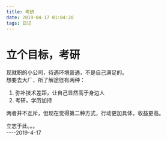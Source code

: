 ```yaml
---
title: 考研
date: 2019-04-17 01:04:20
tags: 日记
---
```


# 立个目标，考研



现就职的小公司，待遇环境普通，不是自己满足的。  
想要去大厂，所了解途径有两种：
1. 弥补技术差距，让自己显然高于身边人
2. 考研，学历加持

两者并不互斥，但现在觉得第二种方式，行动更加具体，收益更高。

立志于此。。。  
----2019-4-17

